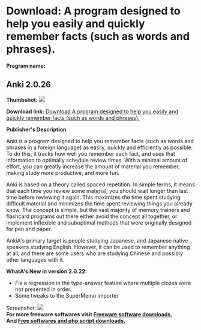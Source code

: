 # Download: A program designed to help you easily and quickly remember facts (such as words and phrases).

**Program name:**

## Anki 2.0.26

  
**Thumbshot:** ![](http://www.freewarefiles.com/screenshot/anki_md.jpg)   
  
**Download link:** [Download A program designed to help you easily and quickly remember facts (such as words and phrases).](http://freesoftwares.boysofts.com/Anki_program_33088.html)  
  


**Publisher's Description**  
  


Anki is a program designed to help you remember facts (such as words and phrases in a foreign language) as easily, quickly and efficiently as possible. To do this, it tracks how well you remember each fact, and uses that information to optimally schedule review times. With a minimal amount of effort, you can greatly increase the amount of material you remember, making study more productive, and more fun. 

Anki is based on a theory called spaced repetition. In simple terms, it means that each time you review some material, you should wait longer than last time before reviewing it again. This maximizes the time spent studying difficult material and minimizes the time spent reviewing things you already know. The concept is simple, but the vast majority of memory trainers and flashcard programs out there either avoid the concept all together, or implement inflexible and suboptimal methods that were originally designed for pen and paper.

AnkiA's primary target is people studying Japanese, and Japanese native speakers studying English. However, it can be used to remember anything at all, and there are some users who are studying Chinese and possibly other languages with it. 

**WhatA's New in version 2.0.22:**

  * Fix a regression in the type-answer feature where multiple clozes were not presented in order. 
  * Some tweaks to the SuperMemo importer 

  
  
Screenshot: ![](http://www.freewarefiles.com/screenshot/anki.jpg)   
**For more freeware softwares visit [Freeware software downloads.](http://freesoftwares.boysofts.com/)**   
**And [Free softwares and php script downloads.](http://www.boysofts.com/)**
